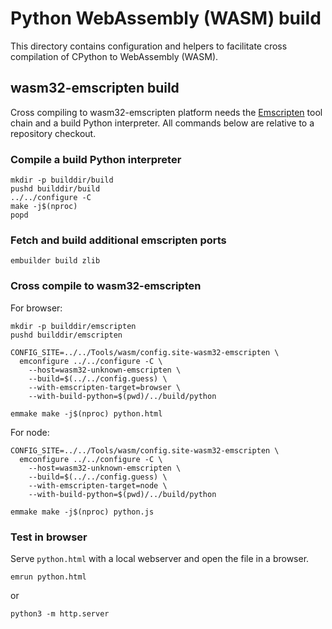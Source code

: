 # Python WebAssembly (WASM) build

This directory contains configuration and helpers to facilitate cross
compilation of CPython to WebAssembly (WASM).

## wasm32-emscripten build

Cross compiling to wasm32-emscripten platform needs the [Emscripten](https://emscripten.org/)
tool chain and a build Python interpreter.
All commands below are relative to a repository checkout.

### Compile a build Python interpreter

```shell
mkdir -p builddir/build
pushd builddir/build
../../configure -C
make -j$(nproc)
popd
```

### Fetch and build additional emscripten ports

```shell
embuilder build zlib
```

### Cross compile to wasm32-emscripten

For browser:

```shell
mkdir -p builddir/emscripten
pushd builddir/emscripten

CONFIG_SITE=../../Tools/wasm/config.site-wasm32-emscripten \
  emconfigure ../../configure -C \
    --host=wasm32-unknown-emscripten \
    --build=$(../../config.guess) \
    --with-emscripten-target=browser \
    --with-build-python=$(pwd)/../build/python

emmake make -j$(nproc) python.html
```

For node:

```
CONFIG_SITE=../../Tools/wasm/config.site-wasm32-emscripten \
  emconfigure ../../configure -C \
    --host=wasm32-unknown-emscripten \
    --build=$(../../config.guess) \
    --with-emscripten-target=node \
    --with-build-python=$(pwd)/../build/python

emmake make -j$(nproc) python.js
```

### Test in browser

Serve `python.html` with a local webserver and open the file in a browser.

```shell
emrun python.html
```

or

```shell
python3 -m http.server
```
